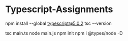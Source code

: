 # Typescript-Assignments

npm install --global typescript@5.0.2 
tsc --version

tsc main.ts
node main.js
npm init 
npm i @types/node -D